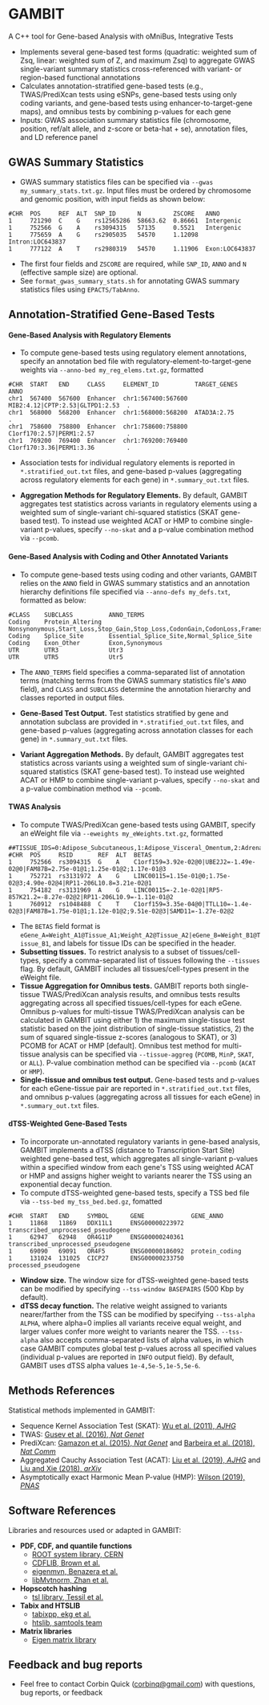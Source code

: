 # GAMBIT

A C++ tool for Gene-based Analysis with oMniBus, Integrative Tests

- Implements several gene-based test forms (quadratic: weighted sum of Zsq, linear: weighted sum of Z, and maximum Zsq) to aggregate GWAS single-variant summary statistics cross-referenced with variant- or region-based functional annotations
- Calculates annotation-stratified gene-based tests (e.g., TWAS/PrediXcan tests using eSNPs, gene-based tests using only coding variants, and gene-based tests using enhancer-to-target-gene maps), and omnibus tests by combining p-values for each gene 
- Inputs: GWAS association summary statistics file (chromosome, position, ref/alt allele, and z-score or beta-hat + se), annotation files, and LD reference panel


## GWAS Summary Statistics

- GWAS summary statistics files can be specified via `--gwas my_summary_stats.txt.gz`. Input files must be ordered by chromosome and genomic position, with input fields as shown below:

```
#CHR  POS     REF  ALT  SNP_ID      N         ZSCORE   ANNO
1     721290  C    G    rs12565286  58663.62  0.86661  Intergenic
1     752566  G    A    rs3094315   57135     0.5521   Intergenic
1     775659  A    G    rs2905035   54570     1.12098  Intron:LOC643837
1     777122  A    T    rs2980319   54570     1.11906  Exon:LOC643837
```

- The first four fields and `ZSCORE` are required, while `SNP_ID`, `ANNO` and `N` (effective sample size) are optional. 
- See `format_gwas_summary_stats.sh` for annotating GWAS summary statistics files using `EPACTS/TabAnno`.

## Annotation-Stratified Gene-Based Tests

#### Gene-Based Analysis with Regulatory Elements
- To compute gene-based tests using regulatory element annotations, specify an annotation bed file with regulatory-element-to-target-gene weights via `--anno-bed my_reg_elems.txt.gz`, formatted

```
#CHR  START   END     CLASS     ELEMENT_ID          TARGET_GENES                     ANNO
chr1  567400  567600  Enhancer  chr1:567400:567600  MIB2:4.12|CPTP:2.53|GLTPD1:2.53  .
chr1  568000  568200  Enhancer  chr1:568000:568200  ATAD3A:2.75                      .
chr1  758600  758800  Enhancer  chr1:758600:758800  C1orf170:2.57|PERM1:2.57         .
chr1  769200  769400  Enhancer  chr1:769200:769400  C1orf170:3.36|PERM1:3.36         .
```

- Association tests for individual regulatory elements is reported in `*.stratified_out.txt` files, and gene-based p-values (aggregating across regulatory elements for each gene) in `*.summary_out.txt` files.

- **Aggregation Methods for Regulatory Elements.** By default, GAMBIT aggregates test statistics across variants in regulatory elements using a weighted sum of single-variant chi-squared statistics (SKAT gene-based test).  To instead use weighted ACAT or HMP to combine single-variant p-values, specify `--no-skat` and a p-value combination method via `--pcomb`.

#### Gene-Based Analysis with Coding and Other Annotated Variants 

- To compute gene-based tests using coding and other variants, GAMBIT relies on the `ANNO` field in GWAS summary statistics and an annotation hierarchy definitions file specified via `--anno-defs my_defs.txt`, formatted as below:

```
#CLASS    SUBCLASS          ANNO_TERMS
Coding    Protein_Altering  Nonsynonymous,Start_Loss,Stop_Gain,Stop_Loss,CodonGain,CodonLoss,Frameshift
Coding    Splice_Site       Essential_Splice_Site,Normal_Splice_Site
Coding    Exon_Other        Exon,Synonymous
UTR       UTR3              Utr3
UTR       UTR5              Utr5
```

- The `ANNO_TERMS` field specifies a comma-separated list of annotation terms (matching terms from the GWAS summary statistics file's `ANNO` field), and `CLASS` and `SUBCLASS` determine the annotation hierarchy and classes reported in output files. 

- **Gene-Based Test Output.** Test statistics stratified by gene and annotation subclass are provided in `*.stratified_out.txt` files, and gene-based p-values (aggregating across annotation classes for each gene) in `*.summary_out.txt` files.

- **Variant Aggregation Methods.** By default, GAMBIT aggregates test statistics across variants using a weighted sum of single-variant chi-squared statistics (SKAT gene-based test).  To instead use weighted ACAT or HMP to combine single-variant p-values, specify `--no-skat` and a p-value combination method via `--pcomb`.

#### TWAS Analysis
- To compute TWAS/PrediXcan gene-based tests using GAMBIT, specify an eWeight file via `--eweights my_eWeights.txt.gz`, formatted

```
##TISSUE_IDS=0:Adipose_Subcutaneous,1:Adipose_Visceral_Omentum,2:Adrenal_Gland,3:Artery_Aorta
#CHR  POS     RSID       REF  ALT  BETAS
1     752566  rs3094315  G    A    C1orf159=3.92e-02@0|UBE2J2=-1.49e-02@0|FAM87B=2.75e-01@1;1.25e-01@2;1.17e-01@3
1     752721  rs3131972  A    G    LINC00115=1.15e-01@0;1.75e-02@3;4.90e-02@4|RP11-206L10.8=3.21e-02@1
1     754182  rs3131969  A    G    LINC00115=-2.1e-02@1|RP5-857K21.2=-8.27e-02@2|RP11-206L10.9=-1.11e-01@2
1     760912  rs1048488  C    T    C1orf159=3.35e-04@0|TTLL10=-1.4e-02@3|FAM87B=1.75e-01@1;1.12e-01@2;9.51e-02@3|SAMD11=-1.27e-02@2
```

- The `BETAS` field format is `eGene_A=Weight_A1@Tissue_A1;Weight_A2@Tissue_A2|eGene_B=Weight_B1@Tissue_B1`, and labels for tissue IDs can be specified in the header. 
- **Subsetting tissues.** To restrict analysis to a subset of tissues/cell-types, specify a comma-separated list of tissues following the `--tissues` flag. By default, GAMBIT includes all tissues/cell-types present in the eWeight file. 
- **Tissue Aggregation for Omnibus tests.** GAMBIT reports both single-tissue TWAS/PrediXcan analysis results, and omnibus tests results aggregating across all specified tissues/cell-types for each eGene. Omnibus p-values for multi-tissue TWAS/PrediXcan analysis can be calculated in GAMBIT using either 1) the maximum single-tissue test statistic based on the joint distribution of single-tissue statistics, 2) the sum of squared single-tissue z-scores (analogous to SKAT), or 3) PCOMB for ACAT or HMP [default]. Omnibus test method for multi-tissue analysis can be specified via `--tissue-aggreg` (`PCOMB`, `MinP`, `SKAT`, or `ALL`). P-value combination method can be specified via `--pcomb` (`ACAT` or `HMP`).
- **Single-tissue and omnibus test output.** Gene-based tests and p-values for each eGene-tissue pair are reported in `*.stratified_out.txt` files, and omnibus p-values (aggregating across all tissues for each eGene) in `*.summary_out.txt` files.

#### dTSS-Weighted Gene-Based Tests
- To incorporate un-annotated regulatory variants in gene-based analysis, GAMBIT implements a dTSS (distance to Transcription Start Site) weighted gene-based test, which aggregates all single-variant p-values within a specified window from each gene's TSS using weighted ACAT or HMP and assigns higher weight to variants nearer the TSS using an exponential decay function. 
- To compute dTSS-weighted gene-based tests, specify a TSS bed file via `--tss-bed my_tss_bed.bed.gz`, fomatted 

```
#CHR  START   END     SYMBOL      GENE             GENE_ANNO
1     11868   11869   DDX11L1     ENSG00000223972  transcribed_unprocessed_pseudogene
1     62947   62948   OR4G11P     ENSG00000240361  transcribed_unprocessed_pseudogene
1     69090   69091   OR4F5       ENSG00000186092  protein_coding
1     131024  131025  CICP27      ENSG00000233750  processed_pseudogene
```

- **Window size.** The window size for dTSS-weighted gene-based tests can be modified by specifying `--tss-window BASEPAIRS` (500 Kbp by default).
- **dTSS decay function.** The relative weight assigned to variants nearer/farther from the TSS can be modified by specifying `--tss-alpha ALPHA`, where alpha=0 implies all variants receive equal weight, and larger values confer more weight to variants nearer the TSS. `--tss-alpha` also accepts comma-separated lists of alpha values, in which case GAMBIT computes global test p-values across all specified values (individual p-values are reported in `INFO` output field). By default, GAMBIT uses dTSS alpha values `1e-4,5e-5,1e-5,5e-6`. 

## Methods References

Statistical methods implemented in GAMBIT:
- Sequence Kernel Association Test (SKAT): [Wu et al. (2011), *AJHG*](https://doi.org/10.1016/j.ajhg.2011.05.029)
- TWAS: [Gusev et al. (2016), *Nat Genet*](https://www.nature.com/articles/ng.3506)
- PrediXcan: [Gamazon et al. (2015), *Nat Genet*](https://www.nature.com/articles/ng.3367) and [Barbeira et al. (2018), *Nat Comm*](https://www.nature.com/articles/s41467-018-03621-1)
- Aggregated Cauchy Association Test (ACAT): [Liu et al. (2019), *AJHG*](https://doi.org/10.1016/j.ajhg.2019.01.002) and [Liu and Xie (2018), *arXiv*](https://arxiv.org/abs/1808.09011)
- Asymptotically exact Harmonic Mean P-value (HMP): [Wilson (2019), *PNAS*](https://doi.org/10.1073/pnas.1814092116)

## Software References

Libraries and resources used or adapted in GAMBIT:
- **PDF, CDF, and quantile functions** 
  - [ROOT system library, CERN](https://root.cern.ch/)
  - [CDFLIB, Brown et al.](https://people.sc.fsu.edu/~jburkardt/cpp_src/cdflib/cdflib.html)
  - [eigenmvn, Benazera et al.](https://github.com/beniz/eigenmvn)
  - [libMvtnorm, Zhan et al.](https://github.com/zhanxw/libMvtnorm)
- **Hopscotch hashing** 
  - [tsl library, Tessil et al.](https://github.com/Tessil/hopscotch-map)
- **Tabix and HTSLIB**
  - [tabixpp, ekg et al.](https://github.com/ekg/tabixpp)
  - [htslib, samtools team](https://github.com/samtools/htslib)
- **Matrix libraries** 
  - [Eigen matrix library](http://eigen.tuxfamily.org)

## Feedback and bug reports

- Feel free to contact Corbin Quick (corbinq@gmail.com) with questions, bug reports, or feedback


